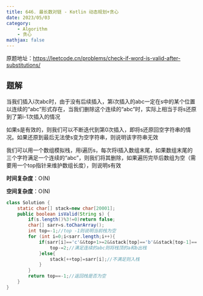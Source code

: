 ```yaml
---
title: 646. 最长数对链 - Kotlin 动态规划+贪心
date: 2023/05/03
category: 
    - Algorithm
    - 贪心
mathjax: false
---
```

原题地址：https://leetcode.cn/problems/check-if-word-is-valid-after-substitutions/

## 题解
当我们插入i次abc时，由于没有后续插入，第i次插入的abc一定在s中的某个位置以连续的“abc”形式存在，当我们删除这个连续的“abc”时，实际上相当于将s还原到了第i-1次插入的情况

如果s是有效的，则我们可以不断迭代到第0次插入，即将s还原回空字符串的情况。如果还原到最后无法使s变为空字符串，则说明该字符串无效

我们可以用一个数组模拟栈，用i遍历s，每次将i插入数组末尾，如果数组末尾的三个字符满足一个连续的“abc”，则我们将其删除，如果遍历完毕后数组为空（需要用一个top指针来维护数组长度），则说明s有效

**时间复杂度**：O(N)

**空间复杂度**：O(N)

```java
class Solution {
    static char[] stack=new char[20001];
    public boolean isValid(String s) {
        if(s.length()%3!=0)return false;
        char[] sarr=s.toCharArray();
        int top=-1;//top -1则说明当前栈为空
        for (int i=0;i<sarr.length;i++){
            if(sarr[i]=='c'&&top+1>=2&&stack[top]=='b'&&stack[top-1]=='a'){
                top-=2;//满足连续的abc则将栈顶的a和b出栈
            }else{
                stack[++top]=sarr[i];//不满足则入栈
            }
        }
        return top==-1;//返回栈是否为空
    }
}
```